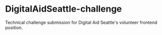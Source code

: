 # DigitalAidSeattle-challenge
Technical challenge submission for Digital Aid Seattle's volunteer frontend position.
